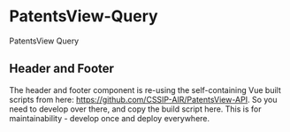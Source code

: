 # PatentsView-Query

PatentsView Query

## Header and Footer

The header and footer component is re-using the self-containing Vue built scripts from here: <https://github.com/CSSIP-AIR/PatentsView-API>. So you need to develop over there, and copy the build script here. This is for maintainability - develop once and deploy everywhere.
